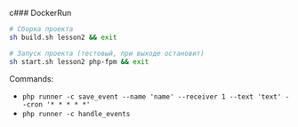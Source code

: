 c### DockerRun

```sh
# Сборка проекта
sh build.sh lesson2 && exit
```

```bash
# Запуск проекта (тестовый, при выходе остановит)
sh start.sh lesson2 php-fpm && exit
```

Commands:

- `php runner -c save_event --name 'name' --receiver 1 --text 'text' --cron '* * * * *'`
- `php runner -c handle_events`
